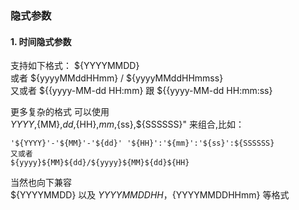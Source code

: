 ### 隐式参数

#### 1. 时间隐式参数
支持如下格式： ${YYYYMMDD}   
或者 ${yyyyMMddHHmm} / ${yyyyMMddHHmmss}    
又或者 ${{yyyy-MM-dd HH:mm} 跟 ${{yyyy-MM-dd HH:mm:ss}   

更多复杂的格式 可以使用   
${YYYY},${MM},${dd},${HH},${mm},${ss},${SSSSSS}" 来组合,比如：  
```
'${YYYY}'-'${MM}'-'${dd}' '${HH}':'${mm}':'${ss}':${SSSSSS}
又或者  
${yyyy}${MM}${dd}/${yyyy}${MM}${dd}${HH}
```

当然也向下兼容  
${YYYYMMDD} 以及 ${YYYYMMDDHH} ，${YYYYMMDDHHmm} 等格式
